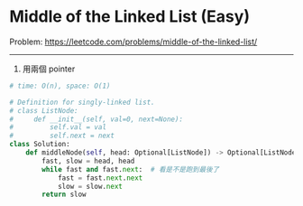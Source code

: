 Middle of the Linked List (Easy)
===

Problem: https://leetcode.com/problems/middle-of-the-linked-list/

---

1. 用兩個 pointer
```python
# time: O(n), space: O(1)

# Definition for singly-linked list.
# class ListNode:
#     def __init__(self, val=0, next=None):
#         self.val = val
#         self.next = next
class Solution:
    def middleNode(self, head: Optional[ListNode]) -> Optional[ListNode]:
        fast, slow = head, head
        while fast and fast.next:  # 看是不是跑到最後了
            fast = fast.next.next
            slow = slow.next
        return slow
```

